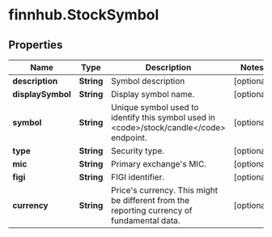 # finnhub.StockSymbol

## Properties

Name | Type | Description | Notes
------------ | ------------- | ------------- | -------------
**description** | **String** | Symbol description | [optional] 
**displaySymbol** | **String** | Display symbol name. | [optional] 
**symbol** | **String** | Unique symbol used to identify this symbol used in &lt;code&gt;/stock/candle&lt;/code&gt; endpoint. | [optional] 
**type** | **String** | Security type. | [optional] 
**mic** | **String** | Primary exchange&#39;s MIC. | [optional] 
**figi** | **String** | FIGI identifier. | [optional] 
**currency** | **String** | Price&#39;s currency. This might be different from the reporting currency of fundamental data. | [optional] 


